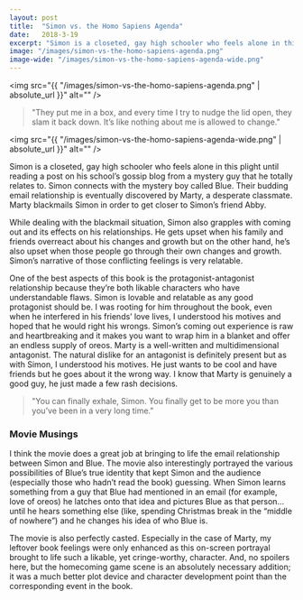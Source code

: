 ```yaml
---
layout: post
title:  "Simon vs. the Homo Sapiens Agenda"
date:   2018-3-19
excerpt: "Simon is a closeted, gay high schooler who feels alone in this plight until reading a post on his school’s gossip blog from a mystery guy that he totally relates to. Simon connects with the mystery boy called Blue. Their budding email relationship is eventually discovered by Marty, a desperate classmate. Marty blackmails Simon in order to get closer to Simon’s friend Abby."
image: "/images/simon-vs-the-homo-sapiens-agenda.png"
image-wide: "/images/simon-vs-the-homo-sapiens-agenda-wide.png"
---
```

<span class="image right"><img src="{{ "/images/simon-vs-the-homo-sapiens-agenda.png" | absolute_url }}"  alt="" /></span>

> "They put me in a box, and every time I try to nudge the lid open, they slam it back down. It’s like nothing about me is allowed to change."

<span class="image fit wide"><img src="{{ "/images/simon-vs-the-homo-sapiens-agenda-wide.png" | absolute_url }}"  alt="" /></span>

Simon is a closeted, gay high schooler who feels alone in this plight until reading a post on his school’s gossip blog from a mystery guy that he totally relates to. Simon connects with the mystery boy called Blue. Their budding email relationship is eventually discovered by Marty, a desperate classmate. Marty blackmails Simon in order to get closer to Simon’s friend Abby.

While dealing with the blackmail situation, Simon also grapples with coming out and its effects on his relationships. He gets upset when his family and friends overreact about his changes and growth but on the other hand, he’s also upset when those people go through their own changes and growth. Simon’s narrative of those conflicting feelings is very relatable.

One of the best aspects of this book is the protagonist-antagonist relationship because they’re both likable characters who have understandable flaws.
Simon is lovable and relatable as any good protagonist should be. I was rooting for him throughout the book, even when he interfered in his friends’ love lives, I understood his motives and hoped that he would right his wrongs. Simon’s coming out experience is raw and heartbreaking and it makes you want to wrap him in a blanket and offer an endless supply of oreos.
Marty is a well-written and multidimensional antagonist. The natural dislike for an antagonist is definitely present but as with Simon, I understood his motives. He just wants to be cool and have friends but he goes about it the wrong way. I know that Marty is genuinely a good guy, he just made a few rash decisions.

> "You can finally exhale, Simon. You finally get to be more you than you’ve been in a very long time."

### Movie Musings

I think the movie does a great job at bringing to life the email relationship between Simon and Blue. The movie also interestingly portrayed the various possibilities of Blue’s true identity that kept Simon and the audience (especially those who hadn’t read the book) guessing. When Simon learns something from a guy that Blue had mentioned in an email (for example, love of oreos) he latches onto that idea and pictures Blue as that person… until he hears something else (like, spending Christmas break in the “middle of nowhere”) and he changes his idea of who Blue is.

The movie is also perfectly casted. Especially in the case of Marty, my leftover book feelings were only enhanced as this on-screen portrayal brought to life such a likable, yet cringe-worthy, character. And, no spoilers here, but the homecoming game scene is an absolutely necessary addition; it was a much better plot device and character development point than the corresponding event in the book.
